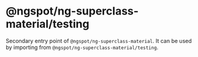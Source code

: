 # @ngspot/ng-superclass-material/testing

Secondary entry point of `@ngspot/ng-superclass-material`. It can be used by importing from `@ngspot/ng-superclass-material/testing`.
